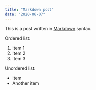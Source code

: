 ```yaml
---
title: "Markdown post"
date: "2020-06-07"
---
```

This is a post written in [Markdown](https://localhost:8000) syntax.

Ordered list:
1. Item 1
1. Item 2
1. Item 3

Unordered list:
- Item
- Another item
